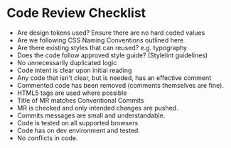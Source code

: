 # Code Review Checklist

* Are design tokens used? Ensure there are no hard coded values
* Are we following CSS Naming Conventions outlined here
* Are there existing styles that can reused? e.g. typography
* Does the code follow approved style guide? (Stylelint guidelines)
* No unnecessarily duplicated logic
* Code intent is clear upon initial reading
* Any code that isn't clear, but is needed, has an effective comment
* Commented code has been removed (comments themselves are fine).
* HTML5 tags are used where possible
* Title of MR matches Conventional Commits
* MR is checked and only intended changes are pushed.
* Commits messages are small and understandable.
* Code is tested on all supported browsers
* Code has on dev environment and tested.
* No conflicts in code.